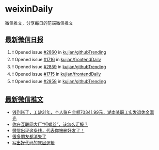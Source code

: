 # weixinDaily
微信推文，分享每日的前端微信推文

## [最新微信日报](https://github.com/kujian/weixinDaily/issues)

<!--START_SECTION:activity-->
1. ❗ Opened issue [#2860](https://github.com/kujian/githubTrending/issues/2860) in [kujian/githubTrending](https://github.com/kujian/githubTrending)
2. ❗ Opened issue [#1716](https://github.com/kujian/frontendDaily/issues/1716) in [kujian/frontendDaily](https://github.com/kujian/frontendDaily)
3. ❗ Opened issue [#2859](https://github.com/kujian/githubTrending/issues/2859) in [kujian/githubTrending](https://github.com/kujian/githubTrending)
4. ❗ Opened issue [#1715](https://github.com/kujian/frontendDaily/issues/1715) in [kujian/frontendDaily](https://github.com/kujian/frontendDaily)
5. ❗ Opened issue [#2858](https://github.com/kujian/githubTrending/issues/2858) in [kujian/githubTrending](https://github.com/kujian/githubTrending)
<!--END_SECTION:activity-->


## [最新微信推文](https://weixin.qdkfweb.cn/)

<!-- BLOG-POST-LIST:START -->
- [钱到账了，工龄31年，个人账户金额70341.99元，湖南某职工实发退休金曝光](https://weixin.qdkfweb.cn/44201.html)
- [你在互联网大厂“打螺丝”，该怎么汇报？](https://weixin.qdkfweb.cn/44210.html)
- [微信出现这条线，代表你被删好友了！](https://weixin.qdkfweb.cn/44197.html)
- [很多朋友都消失了](https://weixin.qdkfweb.cn/44199.html)
- [写出好代码的底层逻辑](https://weixin.qdkfweb.cn/44189.html)
<!-- BLOG-POST-LIST:END -->